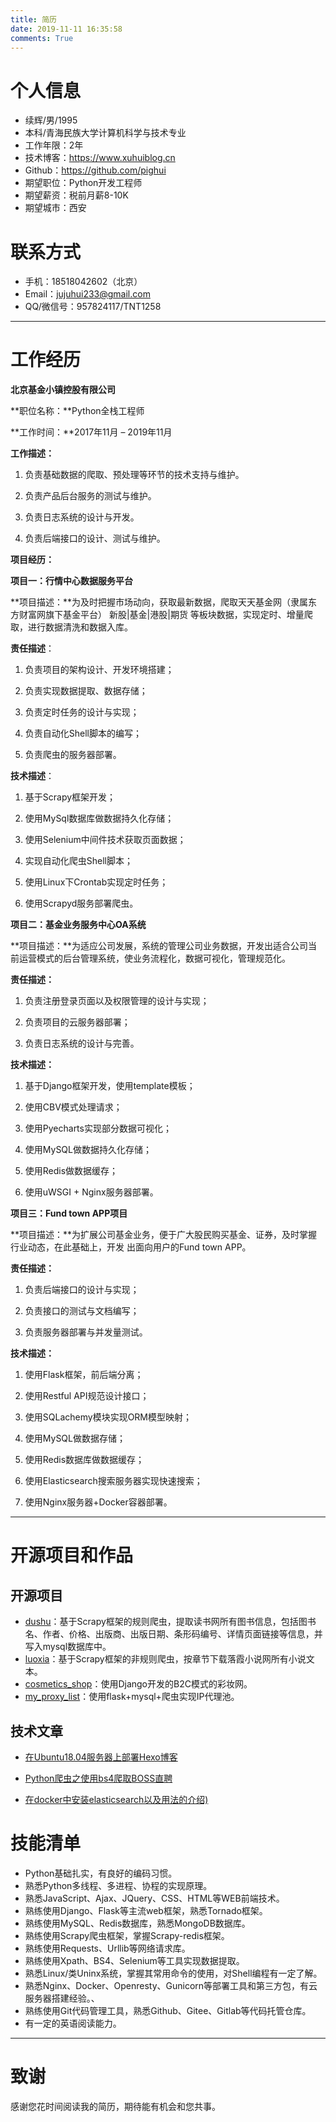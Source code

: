 ```yaml
---
title: 简历
date: 2019-11-11 16:35:58
comments: True
---
```


# 个人信息

 - 续辉/男/1995
 - 本科/青海民族大学计算机科学与技术专业
 - 工作年限：2年
 - 技术博客：https://www.xuhuiblog.cn
 - Github：https://github.com/pighui
 - 期望职位：Python开发工程师
 - 期望薪资：税前月薪8-10K
 - 期望城市：西安

# 联系方式
- 手机：18518042602（北京）
- Email：jujuhui233@gmail.com 
- QQ/微信号：957824117/TNT1258

---

# 工作经历
**北京基金小镇控股有限公司**

**职位名称：**Python全栈工程师

**工作时间：**2017年11月 – 2019年11月

**工作描述：**

1. 负责基础数据的爬取、预处理等环节的技术支持与维护。

2. 负责产品后台服务的测试与维护。

3. 负责日志系统的设计与开发。

4. 负责后端接口的设计、测试与维护。

**项目经历：**

**项目一：行情中心数据服务平台**

**项目描述：**为及时把握市场动向，获取最新数据，爬取天天基金网（隶属东方财富网旗下基金平台） 新股|基金|港股|期货 等板块数据，实现定时、增量爬取，进行数据清洗和数据入库。

**责任描述**：

1. 负责项目的架构设计、开发环境搭建；

2. 负责实现数据提取、数据存储；

3. 负责定时任务的设计与实现；

4. 负责自动化Shell脚本的编写；

5. 负责爬虫的服务器部署。

**技术描述**：

1. 基于Scrapy框架开发；

2. 使用MySql数据库做数据持久化存储；

3. 使用Selenium中间件技术获取页面数据；

4. 实现自动化爬虫Shell脚本；

5. 使用Linux下Crontab实现定时任务；

6. 使用Scrapyd服务部署爬虫。

**项目二：基金业务服务中心OA系统**

**项目描述：**为适应公司发展，系统的管理公司业务数据，开发出适合公司当前运营模式的后台管理系统，使业务流程化，数据可视化，管理规范化。

**责任描述：**

1. 负责注册登录页面以及权限管理的设计与实现；

2. 负责项目的云服务器部署；

3. 负责日志系统的设计与完善。

**技术描述：**

1. 基于Django框架开发，使用template模板；

2. 使用CBV模式处理请求；

3. 使用Pyecharts实现部分数据可视化；

4. 使用MySQL做数据持久化存储；

5. 使用Redis做数据缓存；

6. 使用uWSGI + Nginx服务器部署。

**项目三：Fund town APP项目**

**项目描述：**为扩展公司基金业务，便于广大股民购买基金、证券，及时掌握行业动态，在此基础上，开发		 出面向用户的Fund town APP。

**责任描述：**

1. 负责后端接口的设计与实现；

2. 负责接口的测试与文档编写；

3. 负责服务器部署与并发量测试。

**技术描述：**

1. 使用Flask框架，前后端分离；

2. 使用Restful API规范设计接口；

3. 使用SQLachemy模块实现ORM模型映射；

4. 使用MySQL做数据存储；

5. 使用Redis数据库做数据缓存；

6. 使用Elasticsearch搜索服务器实现快速搜索；
7. 使用Nginx服务器+Docker容器部署。

---

# 开源项目和作品
## 开源项目
 - [dushu](<https://github.com/pighui/dushu>)：基于Scrapy框架的规则爬虫，提取读书网所有图书信息，包括图书名、作者、价格、出版商、出版日期、条形码编号、详情页面链接等信息，并写入mysql数据库中。
 - [luoxia](<https://github.com/pighui/luoxia>)：基于Scrapy框架的非规则爬虫，按章节下载落霞小说网所有小说文本。
 - [cosmetics_shop](<https://github.com/pighui/cosmetics_shop>)：使用Django开发的B2C模式的彩妆网。
 - [my_proxy_list](<https://github.com/pighui/my_proxy_list>)：使用flask+mysql+爬虫实现IP代理池。

## 技术文章

- [在Ubuntu18.04服务器上部署Hexo博客](https://www.xuhuiblog.cn/Hexo/%E5%9C%A8Ubuntu18-04%E6%9C%8D%E5%8A%A1%E5%99%A8%E4%B8%8A%E9%83%A8%E7%BD%B2Hexo%E5%8D%9A%E5%AE%A2/)

- [Python爬虫之使用bs4爬取BOSS直聘](https://www.xuhuiblog.cn/%E7%88%AC%E8%99%AB/Python%E7%88%AC%E8%99%AB%E4%B9%8B%E4%BD%BF%E7%94%A8bs4%E7%88%AC%E5%8F%96BOSS%E7%9B%B4%E8%81%98/)
- [在docker中安装elasticsearch以及用法的介绍)](https://www.xuhuiblog.cn/Docker/在docker中安装elasticsearch以及用法的介绍/) 

# 技能清单

- Python基础扎实，有良好的编码习惯。
- 熟悉Python多线程、多进程、协程的实现原理。
- 熟悉JavaScript、Ajax、JQuery、CSS、HTML等WEB前端技术。
- 熟练使用Django、Flask等主流web框架，熟悉Tornado框架。
- 熟练使用MySQL、Redis数据库，熟悉MongoDB数据库。
- 熟练使用Scrapy爬虫框架，掌握Scrapy-redis框架。
- 熟练使用Requests、Urllib等网络请求库。
- 熟练使用Xpath、BS4、Selenium等工具实现数据提取。
- 熟悉Linux/类Uninx系统，掌握其常用命令的使用，对Shell编程有一定了解。
- 熟悉Nginx、Docker、Openresty、Gunicorn等部署工具和第三方包，有云服务器搭建经验。、
- 熟练使用Git代码管理工具，熟悉Github、Gitee、Gitlab等代码托管仓库。
- 有一定的英语阅读能力。

---

# 致谢
感谢您花时间阅读我的简历，期待能有机会和您共事。
